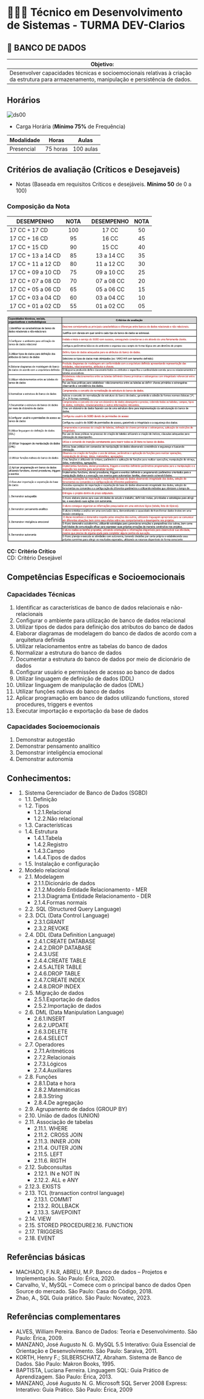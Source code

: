 # 👨🏻‍💻 Técnico em Desenvolvimento de Sistemas - TURMA DEV-Clarios
## 🤖 BANCO DE DADOS
|Objetivo:|
|-|
|Desenvolver capacidades técnicas e socioemocionais relativas à criação da estrutura para armazenamento, manipulação e persistência de dados.|

## Horários
![ds00](../assets/Horario1sem2025.png)

- Carga Horária (**Mínimo 75%** de Frequência)

|Modalidade|Horas|Aulas|
|-|-|-|
|Presencial|75 horas|100 aulas|

## Critérios de avaliação (Críticos e Desejaveis)

- Notas (Baseada em requisitos Críticos e desejáveis. **Mínimo 50** de 0 a 100)

### Composição da Nota

|DESEMPENHO|NOTA| |DESEMPENHO|NOTA|
|-|:-:|:-:|:-:|:-:|
|17 CC + 17 CD|100| |17 CC|50|
|17 CC + 16 CD|95| |16 CC|45|
|17 CC + 15 CD|90| |15 CC|40|
|17 CC + 13 a 14 CD|85| |13 a 14 CC|35|
|17 CC + 11 a 12 CD|80| |11 a 12 CC|30|
|17 CC + 09 a 10 CD|75| |09 a 10 CC|25|
|17 CC + 07 a 08 CD|70| |07 a 08 CC|20|
|17 CC + 05 a 06 CD|65| |05 a 06 CC|15|
|17 CC + 03 a 04 CD|60| |03 a 04 CC|10|
|17 CC + 01 a 02 CD|55| |01 a 02 CC|05|


![ds00](./assets/criteriosbcd.jpg)


**CC: Critério Crítico** <br>
CD: Critério Desejável


## Competências Específicas e Socioemocionais 

### Capacidades Técnicas
1. Identificar as características de banco de dados
relacionais e não-relacionais
2. Configurar o ambiente para utilização de banco
de dados relacional
3. Utilizar tipos de dados para definição dos
atributos do banco de dados
4. Elaborar diagramas de modelagem do banco de
dados de acordo com a arquitetura definida
5. Utilizar relacionamentos entre as tabelas do
banco de dados
6. Normalizar a estrutura do banco de dados
7. Documentar a estrutura do banco de dados por
meio de dicionário de dados
8. Configurar usuário e permissões de acesso ao
banco de dados
9. Utilizar linguagem de definição de dados (DDL)
10. Utilizar linguagem de manipulação de dados
(DML)
11. Utilizar funções nativas do banco de dados
12. Aplicar programação em banco de dados
utilizando functions, stored procedures, triggers
e eventos
13. Executar importação e exportação da base de
dados


### Capacidades Socioemocionais
1. Demonstrar autogestão
2. Demonstrar pensamento analítico
3. Demonstrar inteligência emocional
4. Demonstrar autonomia

## Conhecimentos:
- 1. Sistema Gerenciador de Banco de Dados (SGBD)
	- 1.1. Definição
	- 1.2. Tipos
		- 1.2.1.Relacional
		- 1.2.2.Não relacional
	- 1.3. Características
	- 1.4. Estrutura
		- 1.4.1.Tabela
		- 1.4.2.Registro
		- 1.4.3.Campo
		- 1.4.4.Tipos de dados
	- 1.5. Instalação e configuração
- 2. Modelo relacional
	- 2.1. Modelagem
		- 2.1.1.Dicionário de dados
		- 2.1.2.Modelo Entidade Relacionamento - MER
		- 2.1.3.Diagrama Entidade Relacionamento - DER
		- 2.1.4.Formas normais
	- 2.2. SQL (Structured Query Language)
	- 2.3. DCL (Data Control Language)
		- 2.3.1.GRANT
		- 2.3.2.REVOKE
	- 2.4. DDL (Data Definition Language)
		- 2.4.1.CREATE DATABASE
		- 2.4.2.DROP DATABASE
		- 2.4.3.USE
		- 2.4.4.CREATE TABLE
		- 2.4.5.ALTER TABLE
		- 2.4.6.DROP TABLE
		- 2.4.7.CREATE INDEX
		- 2.4.8.DROP INDEX
	- 2.5. Migração de dados
		- 2.5.1.Exportação de dados
		- 2.5.2.Importação de dados
	- 2.6. DML (Data Manipulation Language)
		- 2.6.1.INSERT
		- 2.6.2.UPDATE
		- 2.6.3.DELETE
		- 2.6.4.SELECT
	- 2.7. Operadores
		- 2.7.1.Aritméticos
		- 2.7.2.Relacionais
		- 2.7.3.Lógicos
		- 2.7.4.Auxiliares
	- 2.8. Funções
		- 2.8.1.Data e hora
		- 2.8.2.Matemáticas
		- 2.8.3.String
		- 2.8.4.De agregação
	- 2.9. Agrupamento de dados (GROUP BY)
	- 2.10. União de dados (UNION)
	- 2.11. Associação de tabelas
		- 2.11.1. WHERE
		- 2.11.2. CROSS JOIN
		- 2.11.3. INNER JOIN
		- 2.11.4. OUTER JOIN
		- 2.11.5. LEFT
		- 2.11.6. RIGTH
	- 2.12. Subconsultas
		- 2.12.1. IN e NOT IN
		- 2.12.2. ALL e ANY
	- 2.12.3. EXISTS
	- 2.13. TCL (transaction control language)
		- 2.13.1. COMMIT
		- 2.13.2. ROLLBACK
		- 2.13.3. SAVEPOINT
	- 2.14. VIEW
	- 2.15. STORED PROCEDURE2.16. FUNCTION
	- 2.17. TRIGGERS
	- 2.18. EVENT



## Referências básicas
- MACHADO, F.N.R, ABREU, M.P. Banco de dados – Projetos e Implementação. São Paulo: Érica, 2020.
- Carvalho, V., MySQL – Comece com o principal banco de dados Open Source do mercado. São Paulo: Casa do Código, 2018.
- Zhao, A., SQL Guia prático. São Paulo: Novatec, 2023.

## Referências complementares
- ALVES, William Pereira. Banco de Dados: Teoria e Desenvolvimento. São Paulo: Érica, 2009.
- MANZANO, José Augusto N. G. MySQL 5.5 Interativo: Guia Essencial de Orientação e Desenvolvimento. São Paulo: Saraiva, 2011.
- KORTH, Henry F.; SILBERSCHATZ, Abraham. Sistema de Banco de Dados. São Paulo: Makron Books, 1995.
- BAPTISTA, Luciana Ferreira. Linguagem SQL: Guia Prático de Aprendizagem. São Paulo: Érica, 2013.
- MANZANO, José Augusto N. G. Microsoft SQL Server 2008 Express: Interativo: Guia Prático. São Paulo: Érica, 2009
